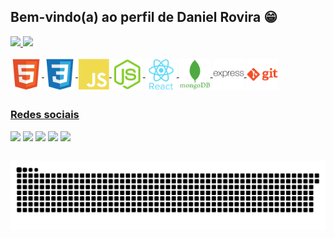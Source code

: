 ## Bem-vindo(a) ao perfil de Daniel Rovira 😁

<div>
  <a href="https://github.com/danielrovira">
  <img height="180em" src="https://github-readme-stats.vercel.app/api?username=danielrovira&show_icons=true&theme=tokyonight&include_all_commits=true&count_private=true"/>
  <img height="180em" src="https://github-readme-stats.vercel.app/api/top-langs/?username=danielrovira&layout=compact&langs_count=10&theme=tokyonight"/>
</div>
 
<div style="display: inline_block"><br>
  <img align="center" alt="HTML" height="50" width="50" src="https://raw.githubusercontent.com/devicons/devicon/master/icons/html5/html5-original.svg">
  <img align="center" alt="CSS" height="50" width="50" src="https://raw.githubusercontent.com/devicons/devicon/master/icons/css3/css3-original.svg">
  <img align="center" alt="Js" height="50" width="50" src="https://raw.githubusercontent.com/devicons/devicon/master/icons/javascript/javascript-plain.svg">
  <img align="center" alt="Node" height="50" width="50" src="https://raw.githubusercontent.com/devicons/devicon/master/icons/nodejs/nodejs-original.svg">
  <img align="center" alt="React" height="50" width="50" src="https://raw.githubusercontent.com/devicons/devicon/master/icons/react/react-original-wordmark.svg">
  <img align="center" alt="MongoDB" height="50" width="50" src="https://raw.githubusercontent.com/devicons/devicon/master/icons/mongodb/mongodb-plain-wordmark.svg">
  <img align="center" alt="Express" height="50" width="50" src="https://raw.githubusercontent.com/devicons/devicon/master/icons/express/express-original-wordmark.svg" />
  <img align="center" alt="Git" height="50" width="50" src="https://raw.githubusercontent.com/devicons/devicon/master/icons/git/git-plain-wordmark.svg">
</div>

 ##
  ### Redes sociais
 
<div> 
  <a href="https://www.youtube.com/danielrovirat" target="_blank"><img src="https://img.shields.io/badge/YouTube-FF0000?style=for-the-badge&logo=youtube&logoColor=white" target="_blank"></a>
  <a href="https://instagram.com/danielrovira_" target="_blank"><img src="https://img.shields.io/badge/-Instagram-%23E4405F?style=for-the-badge&logo=instagram&logoColor=white" target="_blank"></a>
  <a href="https://discord.gg/" target="_blank"><img src="https://img.shields.io/badge/Discord-7289DA?style=for-the-badge&logo=discord&logoColor=white" target="_blank"></a> 
  <a href = "mailto: danielroviratorres@gmail.com"><img src="https://img.shields.io/badge/-Gmail-%23333?style=for-the-badge&logo=gmail&logoColor=white" target="_blank"></a>
  <a href="https://www.linkedin.com/in/danielroviratorres" target="_blank"><img src="https://img.shields.io/badge/-LinkedIn-%230077B5?style=for-the-badge&logo=linkedin&logoColor=white" target="_blank"></a>
  
 ##

![Snake animation](https://github.com/DanielRovira/DanielRovira/blob/output/github-contribution-grid-snake.svg)
  
</div>
    

